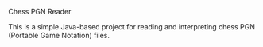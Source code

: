 Chess PGN Reader

This is a simple Java-based project for reading and interpreting chess PGN (Portable Game Notation) files.
